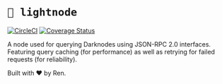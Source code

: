# `🚀 lightnode`

[![CircleCI](https://circleci.com/gh/renproject/lightnode/tree/master.svg?style=shield)](https://circleci.com/gh/renproject/lightnode/tree/master)
[![Coverage Status](https://coveralls.io/repos/github/renproject/lightnode/badge.svg?branch=master)](https://coveralls.io/github/renproject/lightnode?branch=master)

A node used for querying Darknodes using JSON-RPC 2.0 interfaces. Featuring query caching (for performance) as well as retrying for failed requests (for reliability).

Built with ❤ by Ren.
